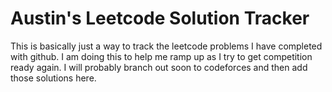 # Austin's Leetcode Solution Tracker
This is basically just a way to track the leetcode problems I have completed with github. I am doing this to help me ramp up as I try to get competition ready again. I will probably branch out soon to codeforces and then add those solutions here.
